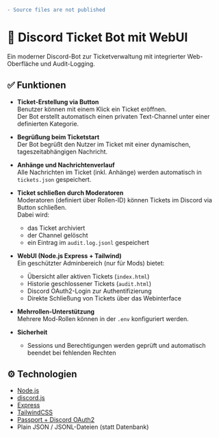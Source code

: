 ```diff
- Source files are not published
```

# 🎫 Discord Ticket Bot mit WebUI

Ein moderner Discord-Bot zur Ticketverwaltung mit integrierter Web-Oberfläche und Audit-Logging.

## ✅ Funktionen

- **Ticket-Erstellung via Button**  
  Benutzer können mit einem Klick ein Ticket eröffnen.  
  Der Bot erstellt automatisch einen privaten Text-Channel unter einer definierten Kategorie.

- **Begrüßung beim Ticketstart**  
  Der Bot begrüßt den Nutzer im Ticket mit einer dynamischen, tageszeitabhängigen Nachricht.

- **Anhänge und Nachrichtenverlauf**  
  Alle Nachrichten im Ticket (inkl. Anhänge) werden automatisch in `tickets.json` gespeichert.

- **Ticket schließen durch Moderatoren**  
  Moderatoren (definiert über Rollen-ID) können Tickets im Discord via Button schließen.  
  Dabei wird:
  - das Ticket archiviert
  - der Channel gelöscht
  - ein Eintrag im `audit.log.jsonl` gespeichert

- **WebUI (Node.js Express + Tailwind)**  
  Ein geschützter Adminbereich (nur für Mods) bietet:
  - Übersicht aller aktiven Tickets (`index.html`)
  - Historie geschlossener Tickets (`audit.html`)
  - Discord OAuth2-Login zur Authentifizierung
  - Direkte Schließung von Tickets über das Webinterface

- **Mehrrollen-Unterstützung**  
  Mehrere Mod-Rollen können in der `.env` konfiguriert werden.

- **Sicherheit**  
  - Sessions und Berechtigungen werden geprüft und automatisch beendet bei fehlenden Rechten

## ⚙️ Technologien

- [Node.js](https://nodejs.org/)
- [discord.js](https://discord.js.org/)
- [Express](https://expressjs.com/)
- [TailwindCSS](https://tailwindcss.com/)
- [Passport + Discord OAuth2](http://www.passportjs.org/)
- Plain JSON / JSONL-Dateien (statt Datenbank)
